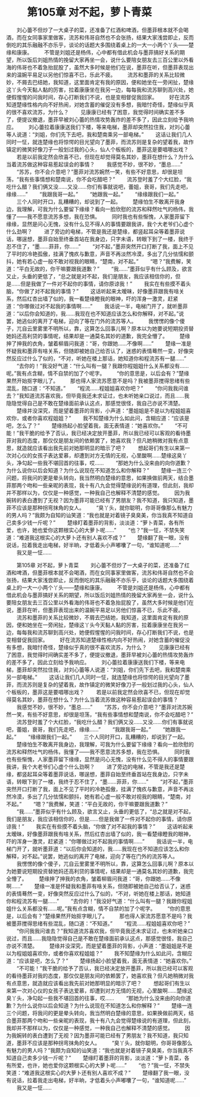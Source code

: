 # 　　第105章 对不起，萝卜青菜
　　刘心蕾不但炒了一大桌子的菜，还准备了红酒和啤酒，但墨菲根本就不会喝酒，而在女同事家里做客，流苏和伟哥自然也不会张扬，结果大家浅尝即止，反而倒吃的其乐融融不亦乐乎，谈论的话题大多围绕着桌上的一大一小两个丫头——楚缘和康康。
　　不管是刘姐还是杨伟，心中都有借此机会与墨菲搞好关系的期望，所以饭后刘姐热情的挽留大家再坐一会，说什么要陪女朋友去三百公里以外看海的伟哥也不着急抬屁股了，虽然大多时候是他们在说，墨菲在听，但墨菲表现出来的温婉平易足以另他们惊喜不已，乐此不疲。
　　流苏和墨菲的关系比较微妙，不屑去巴结她，我知道，这里面肯定有我的原因，便和她坐在一旁闲扯，楚缘这丫头今天黏人黏的厉害，拉着康康坐在我另一边，每每我和流苏聊到高兴处，她便假惺惺的问我时间，存心打断我们不说，也是变相督促我回家。
　　好在流苏知道楚缘性格内向不好热闹，对她含蓄的催促没有多想，我暗忖奇怪，楚缘似乎真的很不喜欢流苏，为什么？
　　见康康已经有了困意，我觉得时间确实差不多了，便提议撤退，墨菲早被刘心蕾的热情攻势轰炸的差不多了，因此立刻给予我响应。
　　刘心蕾拉着康康送我们下楼，等来电梯，墨菲却突然拉住我，对刘心蕾等人说道：“刘姐，你们先下去吧，我和楚南乘另一部电梯。”
　　这话让我们几人同时一怔，就连楚缘也将惊愕的目光望向了墨菲，而流苏则是复杂的望着我，故作镇定的微笑好像刀子一般划过我的心头，仙人个板板的，墨菲这是要唱哪出戏？
　　若是以前我定然会欣喜不已，但现在却觉得莫名其妙，墨菲在想什么？为什么当着流苏做这种容易惹起误会的事情？
　　我感觉不妙，很不妙，“墨总……”
　　“苏苏，你不会介意吧？”墨菲对流苏婉然一笑，有些不好意思，却很是坦荡，“我有些事情想和楚南说，你不会吃醋吧？”
　　流苏登时羞了个大红脸，“我吃什么醋？我们俩又没……又没……你们有事就说吧，蕾姐，衰哥，我们先走吧，缘缘……”
　　“我跟我哥一起。”
　　“她跟我一起。”
　　“缘缘跟我们一起。”
　　三个人同时开口，乱糟糟的，却说到了一起。
　　楚缘怕生不敢离开我身边，我理解，可我为什么要留下缘缘？看向一脸欣慰的流苏和释然吐气的杨伟，我懂了——我不愿意流苏多想，我在恐惧。
　　同时我也有些惭愧，人家墨菲留下缘缘，显然是问心无愧，没有什么见不得人的事情要跟我讲，我个大老爷们心虚个什么劲啊？
　　进了旁边的电梯，不管是我还是楚缘，都竖起耳朵等着墨菲说话，哪逞想，墨菲自始至终垂首站在我身边，只字未语，转眼下到了一楼，我终于忍不住了，“墨……菲菲，你……”
　　“对不起，”墨菲突然开口打断了我，面上不见了平时的冷艳孤傲，挂满了愧疚与歉意，声音不再淡然冷漠，多出了几分怯懦和颤抖，她有若心虚一般不敢对视我的眼睛，“楚南，对不起。”
　　“嗯？”我费解，笑道：“平白无故的，你干嘛要跟我道歉？”
　　“我……”墨菲似乎有什么顾及，欲言又止，头垂的更低了，“总之就是对不起，我们是朋友，我应该相信你的，但是……但是我做了一件对不起你的事情，请你原谅我！”
　　我实在有些摸不着头脑，“你做了对不起我的事情？”
　　这话听起来太暧昧，好像墨菲跟我有啥关系，然后红杏出墙了似的，我一看楚缘瞪我的眼神，吓的浑身一激灵，赶紧道：“你哪做过对不起我的事情啊……”
　　我话说一半，电梯门开了，就听墨菲道：“以后你会知道的，我……我现在也不知道应该怎么和你解释，对不起。”说罢，她逃似的离开了电梯，迎向了等在门外的流苏等人。
　　我愣愣的像个傻子，兀自云里雾里不明所以，靠，这算怎么回事儿啊？原本以为她要说短期投资替她妈还高利贷的事情呢，结果却是一通莫名其妙的道歉，我完全懵了。
　　楚缘抻了抻我的衣角，皱着柳眉问我道：“哥，你跟她……不像啊……”
　　楚缘一准是怀疑我和墨菲有啥关系，但随即被她自己给否认了，迷惑的表情蓦然一变，好像突然反应过什么了似的，“不对，听她在楼上那话，她知道你和程流苏有一腿……”
　　“去你的！”我没好气道：“什么叫有一腿？我跟你程姐姐什么关系都没有……呢。”我有点含糊，情不自禁的加了个呢字。
　　“你的意思是，以后会有？”楚缘果然开始抠字眼儿了。
　　那也得人家流苏愿意不是吗？我被墨菲搅得思绪有些混乱，随口道：“不知道。”
　　“程流……程姐姐喜欢你吧？”
　　“你问我我问谁去？”我知道流苏喜欢我，但毕竟我还未求证过，也未听她亲口说过，而且……我隐隐觉得自己是不敢在楚缘面前承认这点，那感觉很怪，我自己亦说不清楚。
　　楚缘并没深究，而是望着墨菲的背影，小声道：“墨姐姐是不是以为程姐姐喜欢你，或者你喜欢程姐姐？”
　　我不知楚缘为什么如此问，含糊应道：“应该是吧，怎么了？”
　　楚缘扬起小脸望着我，面无表情道：“她喜欢你。”
　　“不可能！”我干脆的给予了否认，我已经决定放开墨菲，所以我已经可以客观的看待墨菲对我的态度，那仅仅是朋友间的依赖罢了，她喜欢我？但凡她稍微对我有点意思，就造就应该看出我先前对她那明显的暗示了吧？
　　想起哥们有生以来第一次对心仪的女孩子表达爱慕，却遭到对方无情的无视，心里酸啊……楚缘这臭丫头，净勾起一些我不堪回首的往事，哎……
　　“那她为什么没来由的向你道歉？为什么说你以后会知道？为什么说现在不知道怎么和你解释？”
　　楚缘一连三个问题，将我问的更是晕头转向，我当然明白楚缘的意思，如果换做前两天，结合墨菲那两个吻和一些亲昵的表现，我十有八九会觉得楚缘说的有道理，但此刻，我却并不那样以为，仅仅是一种感觉，一种我自己也解释不清楚的感觉。
　　因为我婉转的表白遭到了无视？因为墨菲可能已经有了男朋友？我不知道，我只知道，墨菲不应该是那种拐弯抹角的女人。
　　“臭丫头，就你聪明，你哥哥像那么有魅力的男人吗？”我颇为自知的讪笑道：“我也就是对着镜子臭臭美，你当我真不知道自己卖多少钱一斤呢？”
　　楚缘盯着墨菲的背影，淡淡道：“萝卜青菜，各有所爱，也许，她也爱你这颗根实心的大萝卜呢……”
　　“也？”我一怔，不禁失笑道：“难道我这根实心的大萝卜还有别人喜欢不成？”
　　楚缘翻了我一眼，没有说话，拉着我走出电梯，好半晌，才低着头小声嘟囔了一句，“谁知道呢……”
　　我又是一怔……

　　第105章 对不起，萝卜青菜
　　刘心蕾不但炒了一大桌子的菜，还准备了红酒和啤酒，但墨菲根本就不会喝酒，而在女同事家里做客，流苏和伟哥自然也不会张扬，结果大家浅尝即止，反而倒吃的其乐融融不亦乐乎，谈论的话题大多围绕着桌上的一大一小两个丫头——楚缘和康康。
　　不管是刘姐还是杨伟，心中都有借此机会与墨菲搞好关系的期望，所以饭后刘姐热情的挽留大家再坐一会，说什么要陪女朋友去三百公里以外看海的伟哥也不着急抬屁股了，虽然大多时候是他们在说，墨菲在听，但墨菲表现出来的温婉平易足以另他们惊喜不已，乐此不疲。
　　流苏和墨菲的关系比较微妙，不屑去巴结她，我知道，这里面肯定有我的原因，便和她坐在一旁闲扯，楚缘这丫头今天黏人黏的厉害，拉着康康坐在我另一边，每每我和流苏聊到高兴处，她便假惺惺的问我时间，存心打断我们不说，也是变相督促我回家。
　　好在流苏知道楚缘性格内向不好热闹，对她含蓄的催促没有多想，我暗忖奇怪，楚缘似乎真的很不喜欢流苏，为什么？
　　见康康已经有了困意，我觉得时间确实差不多了，便提议撤退，墨菲早被刘心蕾的热情攻势轰炸的差不多了，因此立刻给予我响应。
　　刘心蕾拉着康康送我们下楼，等来电梯，墨菲却突然拉住我，对刘心蕾等人说道：“刘姐，你们先下去吧，我和楚南乘另一部电梯。”
　　这话让我们几人同时一怔，就连楚缘也将惊愕的目光望向了墨菲，而流苏则是复杂的望着我，故作镇定的微笑好像刀子一般划过我的心头，仙人个板板的，墨菲这是要唱哪出戏？
　　若是以前我定然会欣喜不已，但现在却觉得莫名其妙，墨菲在想什么？为什么当着流苏做这种容易惹起误会的事情？
　　我感觉不妙，很不妙，“墨总……”
　　“苏苏，你不会介意吧？”墨菲对流苏婉然一笑，有些不好意思，却很是坦荡，“我有些事情想和楚南说，你不会吃醋吧？”
　　流苏登时羞了个大红脸，“我吃什么醋？我们俩又没……又没……你们有事就说吧，蕾姐，衰哥，我们先走吧，缘缘……”
　　“我跟我哥一起。”
　　“她跟我一起。”
　　“缘缘跟我们一起。”
　　三个人同时开口，乱糟糟的，却说到了一起。
　　楚缘怕生不敢离开我身边，我理解，可我为什么要留下缘缘？看向一脸欣慰的流苏和释然吐气的杨伟，我懂了——我不愿意流苏多想，我在恐惧。
　　同时我也有些惭愧，人家墨菲留下缘缘，显然是问心无愧，没有什么见不得人的事情要跟我讲，我个大老爷们心虚个什么劲啊？
　　进了旁边的电梯，不管是我还是楚缘，都竖起耳朵等着墨菲说话，哪逞想，墨菲自始至终垂首站在我身边，只字未语，转眼下到了一楼，我终于忍不住了，“墨……菲菲，你……”
　　“对不起，”墨菲突然开口打断了我，面上不见了平时的冷艳孤傲，挂满了愧疚与歉意，声音不再淡然冷漠，多出了几分怯懦和颤抖，她有若心虚一般不敢对视我的眼睛，“楚南，对不起。”
　　“嗯？”我费解，笑道：“平白无故的，你干嘛要跟我道歉？”
　　“我……”墨菲似乎有什么顾及，欲言又止，头垂的更低了，“总之就是对不起，我们是朋友，我应该相信你的，但是……但是我做了一件对不起你的事情，请你原谅我！”
　　我实在有些摸不着头脑，“你做了对不起我的事情？”
　　这话听起来太暧昧，好像墨菲跟我有啥关系，然后红杏出墙了似的，我一看楚缘瞪我的眼神，吓的浑身一激灵，赶紧道：“你哪做过对不起我的事情啊……”
　　我话说一半，电梯门开了，就听墨菲道：“以后你会知道的，我……我现在也不知道应该怎么和你解释，对不起。”说罢，她逃似的离开了电梯，迎向了等在门外的流苏等人。
　　我愣愣的像个傻子，兀自云里雾里不明所以，靠，这算怎么回事儿啊？原本以为她要说短期投资替她妈还高利贷的事情呢，结果却是一通莫名其妙的道歉，我完全懵了。
　　楚缘抻了抻我的衣角，皱着柳眉问我道：“哥，你跟她……不像啊……”
　　楚缘一准是怀疑我和墨菲有啥关系，但随即被她自己给否认了，迷惑的表情蓦然一变，好像突然反应过什么了似的，“不对，听她在楼上那话，她知道你和程流苏有一腿……”
　　“去你的！”我没好气道：“什么叫有一腿？我跟你程姐姐什么关系都没有……呢。”我有点含糊，情不自禁的加了个呢字。
　　“你的意思是，以后会有？”楚缘果然开始抠字眼儿了。
　　那也得人家流苏愿意不是吗？我被墨菲搅得思绪有些混乱，随口道：“不知道。”
　　“程流……程姐姐喜欢你吧？”
　　“你问我我问谁去？”我知道流苏喜欢我，但毕竟我还未求证过，也未听她亲口说过，而且……我隐隐觉得自己是不敢在楚缘面前承认这点，那感觉很怪，我自己亦说不清楚。
　　楚缘并没深究，而是望着墨菲的背影，小声道：“墨姐姐是不是以为程姐姐喜欢你，或者你喜欢程姐姐？”
　　我不知楚缘为什么如此问，含糊应道：“应该是吧，怎么了？”
　　楚缘扬起小脸望着我，面无表情道：“她喜欢你。”
　　“不可能！”我干脆的给予了否认，我已经决定放开墨菲，所以我已经可以客观的看待墨菲对我的态度，那仅仅是朋友间的依赖罢了，她喜欢我？但凡她稍微对我有点意思，就造就应该看出我先前对她那明显的暗示了吧？
　　想起哥们有生以来第一次对心仪的女孩子表达爱慕，却遭到对方无情的无视，心里酸啊……楚缘这臭丫头，净勾起一些我不堪回首的往事，哎……
　　“那她为什么没来由的向你道歉？为什么说你以后会知道？为什么说现在不知道怎么和你解释？”
　　楚缘一连三个问题，将我问的更是晕头转向，我当然明白楚缘的意思，如果换做前两天，结合墨菲那两个吻和一些亲昵的表现，我十有八九会觉得楚缘说的有道理，但此刻，我却并不那样以为，仅仅是一种感觉，一种我自己也解释不清楚的感觉。
　　因为我婉转的表白遭到了无视？因为墨菲可能已经有了男朋友？我不知道，我只知道，墨菲不应该是那种拐弯抹角的女人。
　　“臭丫头，就你聪明，你哥哥像那么有魅力的男人吗？”我颇为自知的讪笑道：“我也就是对着镜子臭臭美，你当我真不知道自己卖多少钱一斤呢？”
　　楚缘盯着墨菲的背影，淡淡道：“萝卜青菜，各有所爱，也许，她也爱你这颗根实心的大萝卜呢……”
　　“也？”我一怔，不禁失笑道：“难道我这根实心的大萝卜还有别人喜欢不成？”
　　楚缘翻了我一眼，没有说话，拉着我走出电梯，好半晌，才低着头小声嘟囔了一句，“谁知道呢……”
　　我又是一怔……
